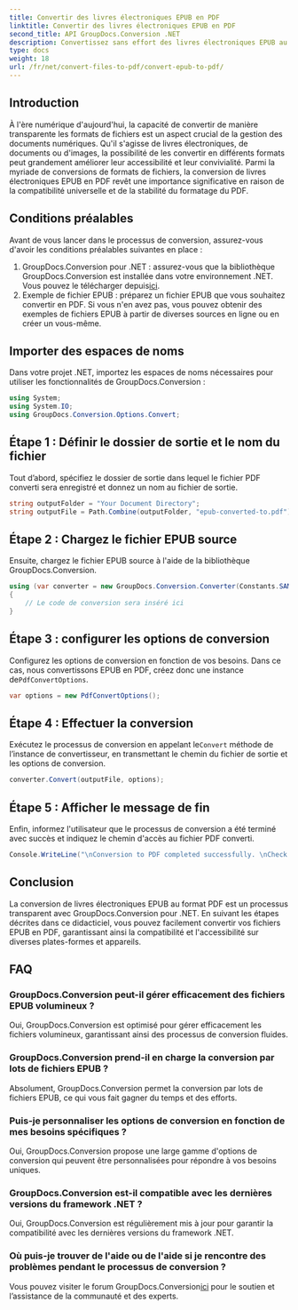 ```yaml
---
title: Convertir des livres électroniques EPUB en PDF
linktitle: Convertir des livres électroniques EPUB en PDF
second_title: API GroupDocs.Conversion .NET
description: Convertissez sans effort des livres électroniques EPUB au format PDF à l'aide de GroupDocs.Conversion pour .NET. Garantir la compatibilité et l’accessibilité sur toutes les plateformes.
type: docs
weight: 18
url: /fr/net/convert-files-to-pdf/convert-epub-to-pdf/
---
```

## Introduction
À l'ère numérique d'aujourd'hui, la capacité de convertir de manière transparente les formats de fichiers est un aspect crucial de la gestion des documents numériques. Qu'il s'agisse de livres électroniques, de documents ou d'images, la possibilité de les convertir en différents formats peut grandement améliorer leur accessibilité et leur convivialité. Parmi la myriade de conversions de formats de fichiers, la conversion de livres électroniques EPUB en PDF revêt une importance significative en raison de la compatibilité universelle et de la stabilité du formatage du PDF.
## Conditions préalables
Avant de vous lancer dans le processus de conversion, assurez-vous d'avoir les conditions préalables suivantes en place :
1.  GroupDocs.Conversion pour .NET : assurez-vous que la bibliothèque GroupDocs.Conversion est installée dans votre environnement .NET. Vous pouvez le télécharger depuis[ici](https://releases.groupdocs.com/conversion/net/).
2. Exemple de fichier EPUB : préparez un fichier EPUB que vous souhaitez convertir en PDF. Si vous n'en avez pas, vous pouvez obtenir des exemples de fichiers EPUB à partir de diverses sources en ligne ou en créer un vous-même.

## Importer des espaces de noms
Dans votre projet .NET, importez les espaces de noms nécessaires pour utiliser les fonctionnalités de GroupDocs.Conversion :
```csharp
using System;
using System.IO;
using GroupDocs.Conversion.Options.Convert;
```

## Étape 1 : Définir le dossier de sortie et le nom du fichier
Tout d’abord, spécifiez le dossier de sortie dans lequel le fichier PDF converti sera enregistré et donnez un nom au fichier de sortie.
```csharp
string outputFolder = "Your Document Directory";
string outputFile = Path.Combine(outputFolder, "epub-converted-to.pdf");
```
## Étape 2 : Chargez le fichier EPUB source
Ensuite, chargez le fichier EPUB source à l'aide de la bibliothèque GroupDocs.Conversion.
```csharp
using (var converter = new GroupDocs.Conversion.Converter(Constants.SAMPLE_EPUB))
{
    // Le code de conversion sera inséré ici
}
```
## Étape 3 : configurer les options de conversion
 Configurez les options de conversion en fonction de vos besoins. Dans ce cas, nous convertissons EPUB en PDF, créez donc une instance de`PdfConvertOptions`.
```csharp
var options = new PdfConvertOptions();
```
## Étape 4 : Effectuer la conversion
 Exécutez le processus de conversion en appelant le`Convert` méthode de l’instance de convertisseur, en transmettant le chemin du fichier de sortie et les options de conversion.
```csharp
converter.Convert(outputFile, options);
```
## Étape 5 : Afficher le message de fin
Enfin, informez l'utilisateur que le processus de conversion a été terminé avec succès et indiquez le chemin d'accès au fichier PDF converti.
```csharp
Console.WriteLine("\nConversion to PDF completed successfully. \nCheck output in {0}", outputFolder);
```

## Conclusion
La conversion de livres électroniques EPUB au format PDF est un processus transparent avec GroupDocs.Conversion pour .NET. En suivant les étapes décrites dans ce didacticiel, vous pouvez facilement convertir vos fichiers EPUB en PDF, garantissant ainsi la compatibilité et l'accessibilité sur diverses plates-formes et appareils.
## FAQ
### GroupDocs.Conversion peut-il gérer efficacement des fichiers EPUB volumineux ?
Oui, GroupDocs.Conversion est optimisé pour gérer efficacement les fichiers volumineux, garantissant ainsi des processus de conversion fluides.
### GroupDocs.Conversion prend-il en charge la conversion par lots de fichiers EPUB ?
Absolument, GroupDocs.Conversion permet la conversion par lots de fichiers EPUB, ce qui vous fait gagner du temps et des efforts.
### Puis-je personnaliser les options de conversion en fonction de mes besoins spécifiques ?
Oui, GroupDocs.Conversion propose une large gamme d'options de conversion qui peuvent être personnalisées pour répondre à vos besoins uniques.
### GroupDocs.Conversion est-il compatible avec les dernières versions du framework .NET ?
Oui, GroupDocs.Conversion est régulièrement mis à jour pour garantir la compatibilité avec les dernières versions du framework .NET.
### Où puis-je trouver de l'aide ou de l'aide si je rencontre des problèmes pendant le processus de conversion ?
 Vous pouvez visiter le forum GroupDocs.Conversion[ici](https://forum.groupdocs.com/c/conversion/11) pour le soutien et l’assistance de la communauté et des experts.
